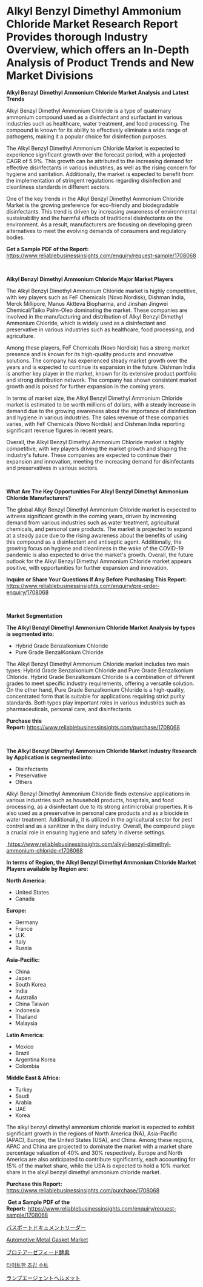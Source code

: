 <p><h1>Alkyl Benzyl Dimethyl Ammonium Chloride Market Research Report Provides thorough Industry Overview, which offers an In-Depth Analysis of Product Trends and New Market Divisions</h1></p><p><strong>Alkyl Benzyl Dimethyl Ammonium Chloride Market Analysis and Latest Trends</strong></p>
<p><p>Alkyl Benzyl Dimethyl Ammonium Chloride is a type of quaternary ammonium compound used as a disinfectant and surfactant in various industries such as healthcare, water treatment, and food processing. The compound is known for its ability to effectively eliminate a wide range of pathogens, making it a popular choice for disinfection purposes.</p><p>The Alkyl Benzyl Dimethyl Ammonium Chloride Market is expected to experience significant growth over the forecast period, with a projected CAGR of 5.9%. This growth can be attributed to the increasing demand for effective disinfectants in various industries, as well as the rising concern for hygiene and sanitation. Additionally, the market is expected to benefit from the implementation of stringent regulations regarding disinfection and cleanliness standards in different sectors.</p><p>One of the key trends in the Alkyl Benzyl Dimethyl Ammonium Chloride Market is the growing preference for eco-friendly and biodegradable disinfectants. This trend is driven by increasing awareness of environmental sustainability and the harmful effects of traditional disinfectants on the environment. As a result, manufacturers are focusing on developing green alternatives to meet the evolving demands of consumers and regulatory bodies.</p></p>
<p><strong>Get a Sample PDF of the Report:&nbsp;</strong> <a href="https://www.reliablebusinessinsights.com/enquiry/request-sample/1708068">https://www.reliablebusinessinsights.com/enquiry/request-sample/1708068</a></p>
<p>&nbsp;</p>
<p><strong>Alkyl Benzyl Dimethyl Ammonium Chloride Major Market Players</strong></p>
<p><p>The Alkyl Benzyl Dimethyl Ammonium Chloride market is highly competitive, with key players such as FeF Chemicals (Novo Nordisk), Dishman India, Merck Millipore, Manus Aktteva Biopharma, and Jinshan Jingwei Chemical/Taiko Palm-Oleo dominating the market. These companies are involved in the manufacturing and distribution of Alkyl Benzyl Dimethyl Ammonium Chloride, which is widely used as a disinfectant and preservative in various industries such as healthcare, food processing, and agriculture.</p><p>Among these players, FeF Chemicals (Novo Nordisk) has a strong market presence and is known for its high-quality products and innovative solutions. The company has experienced steady market growth over the years and is expected to continue its expansion in the future. Dishman India is another key player in the market, known for its extensive product portfolio and strong distribution network. The company has shown consistent market growth and is poised for further expansion in the coming years.</p><p>In terms of market size, the Alkyl Benzyl Dimethyl Ammonium Chloride market is estimated to be worth millions of dollars, with a steady increase in demand due to the growing awareness about the importance of disinfection and hygiene in various industries. The sales revenue of these companies varies, with FeF Chemicals (Novo Nordisk) and Dishman India reporting significant revenue figures in recent years.</p><p>Overall, the Alkyl Benzyl Dimethyl Ammonium Chloride market is highly competitive, with key players driving the market growth and shaping the industry's future. These companies are expected to continue their expansion and innovation, meeting the increasing demand for disinfectants and preservatives in various sectors.</p></p>
<p>&nbsp;</p>
<p><strong>What Are The Key Opportunities For Alkyl Benzyl Dimethyl Ammonium Chloride Manufacturers?</strong></p>
<p><p>The global Alkyl Benzyl Dimethyl Ammonium Chloride market is expected to witness significant growth in the coming years, driven by increasing demand from various industries such as water treatment, agricultural chemicals, and personal care products. The market is projected to expand at a steady pace due to the rising awareness about the benefits of using this compound as a disinfectant and antiseptic agent. Additionally, the growing focus on hygiene and cleanliness in the wake of the COVID-19 pandemic is also expected to drive the market's growth. Overall, the future outlook for the Alkyl Benzyl Dimethyl Ammonium Chloride market appears positive, with opportunities for further expansion and innovation.</p></p>
<p><strong>Inquire or Share Your Questions If Any Before Purchasing This Report:</strong> <a href="https://www.reliablebusinessinsights.com/enquiry/pre-order-enquiry/1708068">https://www.reliablebusinessinsights.com/enquiry/pre-order-enquiry/1708068</a></p>
<p>&nbsp;</p>
<p><strong>Market Segmentation</strong></p>
<p><strong>The Alkyl Benzyl Dimethyl Ammonium Chloride Market Analysis by types is segmented into:</strong></p>
<p><ul><li>Hybrid Grade Benzalkonium Chloride</li><li>Pure Grade BenzalKonium Chloride</li></ul></p>
<p><p>The Alkyl Benzyl Dimethyl Ammonium Chloride market includes two main types: Hybrid Grade Benzalkonium Chloride and Pure Grade Benzalkonium Chloride. Hybrid Grade Benzalkonium Chloride is a combination of different grades to meet specific industry requirements, offering a versatile solution. On the other hand, Pure Grade Benzalkonium Chloride is a high-quality, concentrated form that is suitable for applications requiring strict purity standards. Both types play important roles in various industries such as pharmaceuticals, personal care, and disinfectants.</p></p>
<p><strong>Purchase this Report:&nbsp;</strong><a href="https://www.reliablebusinessinsights.com/purchase/1708068">https://www.reliablebusinessinsights.com/purchase/1708068</a></p>
<p>&nbsp;</p>
<p><strong>The Alkyl Benzyl Dimethyl Ammonium Chloride Market Industry Research by Application is segmented into:</strong></p>
<p><ul><li>Disinfectants</li><li>Preservative</li><li>Others</li></ul></p>
<p><p>Alkyl Benzyl Dimethyl Ammonium Chloride finds extensive applications in various industries such as household products, hospitals, and food processing, as a disinfectant due to its strong antimicrobial properties. It is also used as a preservative in personal care products and as a biocide in water treatment. Additionally, it is utilized in the agricultural sector for pest control and as a sanitizer in the dairy industry. Overall, the compound plays a crucial role in ensuring hygiene and safety in diverse settings.</p></p>
<p><a href="https://www.reliablebusinessinsights.com/alkyl-benzyl-dimethyl-ammonium-chloride-r1708068">&nbsp;https://www.reliablebusinessinsights.com/alkyl-benzyl-dimethyl-ammonium-chloride-r1708068</a></p>
<p><strong>In terms of Region, the Alkyl Benzyl Dimethyl Ammonium Chloride Market Players available by Region are:</strong></p>
<p>
    <p> <strong> North America: </strong>
        <ul>
            <li>United States</li>
            <li>Canada</li>
        </ul>
        </p> 
    <p> <strong> Europe: </strong>
        <ul>
            <li>Germany</li>
            <li>France</li>
            <li>U.K.</li>
            <li>Italy</li>
            <li>Russia</li>
        </ul>
        </p> 
    <p> <strong> Asia-Pacific: </strong>
        <ul>
            <li>China</li>
            <li>Japan</li>
            <li>South Korea</li>
            <li>India</li>
            <li>Australia</li>
            <li>China Taiwan</li>
            <li>Indonesia</li>
            <li>Thailand</li>
            <li>Malaysia</li>
        </ul>
        </p> 
    <p> <strong> Latin America: </strong>
        <ul>
            <li>Mexico</li>
            <li>Brazil</li>
            <li>Argentina Korea</li>
            <li>Colombia</li>
        </ul>
        </p> 
    <p> <strong> Middle East & Africa: </strong>
        <ul>
            <li>Turkey</li>
            <li>Saudi</li>
            <li>Arabia</li>
            <li>UAE</li>
            <li>Korea</li>
        </ul>
    </p>
    </p>
<p><p>The alkyl benzyl dimethyl ammonium chloride market is expected to exhibit significant growth in the regions of North America (NA), Asia-Pacific (APAC), Europe, the United States (USA), and China. Among these regions, APAC and China are projected to dominate the market with a market share percentage valuation of 40% and 30% respectively. Europe and North America are also anticipated to contribute significantly, each accounting for 15% of the market share, while the USA is expected to hold a 10% market share in the alkyl benzyl dimethyl ammonium chloride market.</p></p>
<p><strong>Purchase this Report: </strong><a href="https://www.reliablebusinessinsights.com/purchase/1708068">https://www.reliablebusinessinsights.com/purchase/1708068</a></p>
<p>&nbsp;<strong>Get a Sample PDF of the Report:&nbsp;&nbsp;</strong><a href="https://www.reliablebusinessinsights.com/enquiry/request-sample/1708068">https://www.reliablebusinessinsights.com/enquiry/request-sample/1708068</a></p>
<p><strong></strong></p>
<p><p><a href="https://github.com/LizaHeller2023/Market-Research-Report-List-1/blob/main/4990019103595.md">パスポートドキュメントリーダー</a></p><p><a href="https://github.com/dimitrishawkinswaynenp91rgz/Market-Research-Report-List-2/blob/main/automotive-metal-gasket-market.md">Automotive Metal Gasket Market</a></p><p><a href="https://medium.com/@vincemarvin1/%E3%83%97%E3%83%AD%E3%83%86%E3%82%A2%E3%83%BC%E3%82%BC%E9%A3%BC%E6%96%99%E9%85%B5%E7%B4%A0%E5%B8%82%E5%A0%B4-2031%E5%B9%B4%E3%81%BE%E3%81%A7%E3%81%AE%E3%83%88%E3%83%AC%E3%83%B3%E3%83%89-%E4%BA%88%E6%B8%AC-%E7%AB%B6%E4%BA%89%E5%88%86%E6%9E%90-366b77cfb40c">プロテアーゼフィード酵素</a></p><p><a href="https://github.com/naiemislamrayan2/Market-Research-Report-List-1/blob/main/767971297088.md">타이트한 조깅 수트</a></p><p><a href="https://github.com/jkjreqjscoxx7/Market-Research-Report-List-2/blob/main/2076293103596.md">ランプエージェントヘルメット</a></p></p>